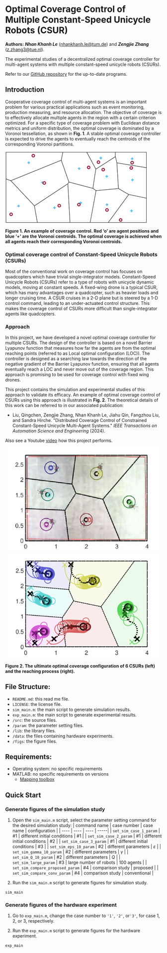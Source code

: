 # Optimal Coverage Control of Multiple Constant-Speed Unicycle Robots (CSUR)

**Authors:** ***Nhan Khanh Le*** (nhankhanh.le@tum.de) and ***Zengjie Zhang*** (z.zhang3@tue.nl).

The experimental studies of a decentralized optimal coverage controller for multi-agent systems with multiple constant-speed unicycle robots (CSURs).

Refer to our [GitHub repository](https://github.com/zhang-zengjie/csur-coverage-control) for the up-to-date programs.

## Introduction

Cooperative coverage control of multi-agent systems is an important problem for various practical applications such as event monitoring, production measuring, and resource
allocation. The objective of coverage is to effectively allocate multiple agents in the region with a certain criterion optimized. For a specific type of coverage problem with Euclidean distance metrics and uniform distribution, the optimal coverage is dominated by a Voronoi tessellation, as shown in **Fig. 1**. A stable optimal coverage controller is expected to drive the agents to eventually reach the centroids of the corresponding Voronoi partitions.

![Map](figs/voronoi_cropped.png)

**Figure 1. An example of coverage control. Red ‘o’ are agent positions and blue ‘+’ are the Voronoi centroids. The optimal coverage is achieved when all agents reach their corresponding Voronoi centroids.**

### Optimal coverage control of Constant-Speed Unicycle Robots (CSURs)

Most of the conventional work on coverage control has focuses on quadcopters which have trivial single-integrator models. Constant-Speed Unicycle Robots (CSURs) refer to a type of robots with unicycle dynamic models, moving at constant speeds. A fixed-wing drone is a typical CSUR, which has many advantages over a quadcopter, such as heavier loads and longer cruising time. A CSUR cruises in a 2-D plane but is steered by a 1-D control command, leading to an under-actuated control structure. This makes the coverage control of CSURs more difficult than single-integrator agents like quadcopters.

### Approach

In this project, we have developed a novel optimal coverage controller for multiple CSURs. The design of the controller is based on a novel Barrier Lyapunov function that measures how far the agents are from the optimal reaching points (referred to as Local optimal configuration (LOC)). The controller is designed as a searching law towards the direction of the negative gradient of the Barrier Lyapunov function, ensuring that all agents eventually reach a LOC and never move out of the coverage region. This approach is promising to be used for coverage control with fixed wing drones.

This project contains the simulation and experimental studies of this approach to validate its efficacy. An example of optimal coverage control of CSURs using this approach is illustrated in **Fig. 2**. The theoretical details of this work can be referred to in our associated publication:

- Liu, Qingchen, Zengjie Zhang, Nhan Khanh Le, Jiahu Qin, Fangzhou Liu, and Sandra Hirche. "Distributed Coverage Control of Constrained Constant-Speed Unicycle Multi-Agent Systems." *IEEE Transactions on Automation Science and Engineering* (2024).

Also see a Youtube [video](https://www.youtube.com/watch?v=XUEx6HEZPAM) how this project performs.

![Map](figs/exp_case_3_image.svg)
![Map](figs/sim_case_3_locus.svg)

**Figure 2. The ultimate optimal coverage configuration of 6 CSURs (left) and the reaching process (right).**


## File Structure:

- `README.md`: this read me file.
- `LICENSE`: the license file.
- `sim_main.m`: the main script to generate simulation results.
- `exp_main.m`: the main script to generate experimental results.
- `/src`: the source files.
- `/param`: the parameter setting files.
- `/lib`: the library files. 
- `/data`: the files containing hardware experiments.
- `/figs`: the figure files.

## Requirements:

- Operating system: no specific requirements
- MATLAB: no specific requirements on versions
    - [Mapping toolbox](https://nl.mathworks.com/products/mapping.html)

## Quick Start

### Generate figures of the simulation study

1. Open the `sim_main.m` script, select the parameter setting command for the desired simulation study:
    | command name | case number | case name | configuration |
    | ---- | ---- | ---- | -----|
    | `set_sim_case_1_param` | #1 | different initial conditions | #1 |
    | `set_sim_case_2_param` | #1 | different initial conditions | #2 |
    | `set_sim_case_3_param` | #1 | different initial conditions | #3 |
    | `set_sim_eps_10_param` | #2 | different parameters | $\varepsilon$ |
    | `set_sim_gamma_10_param` | #2 | different parameters | $\gamma$ |
    | `set_sim_Q_10_param` | #2 | different parameters | $Q$ |
    | `set_sim_large_param` | #3 | large number of robots | $100$ agents |
    | `set_sim_compare_proposed_param` | #4 | comparison study | proposed |
    | `set_sim_compare_conv_param` | #4 | comparison study | conventional |



2. Run the `sim_main.m` script to generate figures for simulation study.
```
sim_main
```


### Generate figures of the hardware experiment

1. Go to `exp_main.m`, change the case number to `'1'`, `'2'`, or`'3'`, for case 1, 2, or 3, respectively.

2. Run the `exp_main.m` script to generate figures for the hardware experiment.
```
exp_main
```





 

